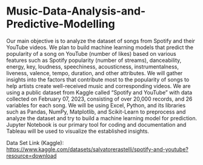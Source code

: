 # Music-Data-Analysis-and-Predictive-Modelling
Our main objective is to analyze the dataset of songs from Spotify and their YouTube videos. 
We plan to build machine learning models that predict the popularity of a song on YouTube (number of likes) based on various features such as Spotify popularity (number of streams), danceability, energy, key, loudness, speechiness, acousticness, instrumentalness, liveness, valence, tempo, duration, and other attributes.
We will gather insights into the factors that contribute most to the popularity of songs to help artists create well-received music and corresponding videos.
We are using a public dataset from Kaggle called “Spotify and YouTube” with data collected on February 07, 2023, consisting of over 20,000 records, and 26 variables for each song. 
We will be using Excel, Python, and its libraries such as Pandas, NumPy, Matplotlib, and Scikit-Learn to preprocess and analyze the dataset and try to build a machine learning model for prediction. 
Jupyter Notebook is our primary tool for coding and documentation and Tableau will be used to visualize the established insights.


Data Set Link (Kaggle):
https://www.kaggle.com/datasets/salvatorerastelli/spotify-and-youtube?resource=download
